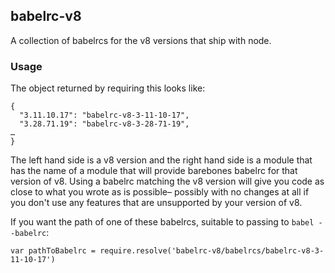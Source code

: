 babelrc-v8
----------

A collection of babelrcs for the v8 versions that ship with node.

### Usage

The object returned by requiring this looks like:

```
{
  "3.11.10.17": "babelrc-v8-3-11-10-17",
  "3.28.71.19": "babelrc-v8-3-28-71-19",
…
}
```

The left hand side is a v8 version and the right hand side is a module that
has the name of a module that will provide barebones babelrc for that
version of v8.  Using a babelrc matching the v8 version will give you code
as close to what you wrote as is possible– possibly with no changes at all
if you don't use any features that are unsupported by your version of v8.

If you want the path of one of these babelrcs, suitable to passing to `babel --babelrc`:

```
var pathToBabelrc = require.resolve('babelrc-v8/babelrcs/babelrc-v8-3-11-10-17')
```
